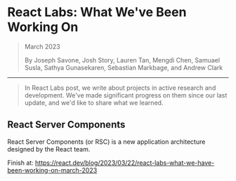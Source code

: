 # React Labs: What We've Been Working On

> March 2023
>
> By Joseph Savone, Josh Story, Lauren Tan, Mengdi Chen, Samuael Susla,
Sathya Gunasekaren, Sebastian Markbage, and Andrew Clark

---

> In React Labs post, we write about projects in active research and
development. We've made significant progress on them since our last
update, and we'd like to share what we learned.

## React Server Components

React Server Components (or RSC) is a new application architecture
designed by the React team.

Finish at:
https://react.dev/blog/2023/03/22/react-labs-what-we-have-been-working-on-march-2023
